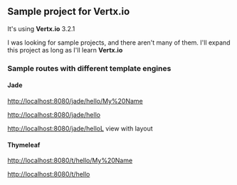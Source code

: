 ## Sample project for Vertx.io
It's using **Vertx.io** 3.2.1

I was looking for sample projects, and there aren't many of them. 
I'll expand this project as long as I'll learn **Vertx.io**

### Sample routes with different template engines
#### Jade

[http://localhost:8080/jade/hello/My%20Name]()

[http://localhost:8080/jade/hello]()

[http://localhost:8080/jade/helloL]() view with layout

#### Thymeleaf

[http://localhost:8080/t/hello/My%20Name]()

[http://localhost:8080/t/hello]()

